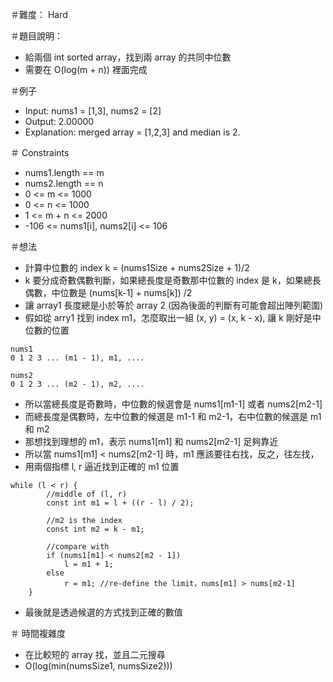 ＃難度： Hard

＃題目說明： 
- 給兩個 int sorted array，找到兩 array 的共同中位數
- 需要在 O(log(m + n)) 裡面完成

＃例子
- Input: nums1 = [1,3], nums2 = [2]
- Output: 2.00000
- Explanation: merged array = [1,2,3] and median is 2.

＃ Constraints
- nums1.length == m
- nums2.length == n
- 0 <= m <= 1000
- 0 <= n <= 1000
- 1 <= m + n <= 2000
- -106 <= nums1[i], nums2[i] <= 106



＃想法
- 計算中位數的 index k = (nums1Size + nums2Size + 1)/2
- k 要分成奇數偶數判斷，如果總長度是奇數那中位數的 index 是 k，如果總長偶數，中位數是 (nums[k-1] + nums[k]) /2
- 讓 array1 長度總是小於等於 array 2 (因為後面的判斷有可能會超出陣列範圍)
- 假如從 arry1 找到 index m1，怎麼取出一組 (x, y) = (x, k - x), 讓 k 剛好是中位數的位置
```
nums1
0 1 2 3 ... (m1 - 1), m1, ....

nums2
0 1 2 3 ... (m2 - 1), m2, ....
```
- 所以當總長度是奇數時，中位數的候選會是 nums1[m1-1] 或者 nums2[m2-1]
- 而總長度是偶數時，左中位數的候選是 m1-1 和 m2-1，右中位數的候選是 m1 和 m2
- 那想找到理想的 m1，表示 nums1[m1] 和 nums2[m2-1] 足夠靠近
- 所以當 nums1[m1] < nums2[m2-1] 時，m1 應該要往右找，反之，往左找，
- 用兩個指標 l, r 逼近找到正確的 m1 位置
```
while (l < r) {
		//middle of (l, r)
        const int m1 = l + ((r - l) / 2); 

        //m2 is the index
        const int m2 = k - m1; 

        //compare with 	
        if (nums1[m1] < nums2[m2 - 1])
            l = m1 + 1; 
        else
            r = m1; //re-define the limit，nums[m1] > nums[m2-1]
    }
```
- 最後就是透過候選的方式找到正確的數值

＃ 時間複雜度
- 在比較短的 array 找，並且二元搜尋
- O(log(min(numsSize1, numsSize2)))





    


 


